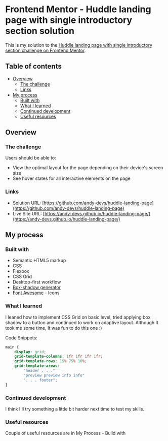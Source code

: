 # Frontend Mentor - Huddle landing page with single introductory section solution

This is my solution to the [Huddle landing page with single introductory section challenge on Frontend Mentor](https://www.frontendmentor.io/challenges/huddle-landing-page-with-a-single-introductory-section-B_2Wvxgi0).

## Table of contents

-   [Overview](#overview)
    -   [The challenge](#the-challenge)
    -   [Links](#links)
-   [My process](#my-process)
    -   [Built with](#built-with)
    -   [What I learned](#what-i-learned)
    -   [Continued development](#continued-development)
    -   [Useful resources](#useful-resources)

## Overview

### The challenge

Users should be able to:

-   View the optimal layout for the page depending on their device's screen size
-   See hover states for all interactive elements on the page

### Links

-   Solution URL: [https://github.com/andy-devs/huddle-landing-page](https://github.com/andy-devs/huddle-landing-page)
-   Live Site URL: [https://andy-devs.github.io/huddle-landing-page/](https://andy-devs.github.io/huddle-landing-page/)

## My process

### Built with

-   Semantic HTML5 markup
-   CSS
-   Flexbox
-   CSS Grid
-   Desktop-first workflow
-   [Box-shadow generator](https://active-vision.ru/icon/box-shadow/)
-   [Font Awesome](https://fontawesome.com/) - Icons

### What I learned

I leaned how to implement CSS Grid on basic level, tried applying box shadow to a button and continued to work on adaptive layout. Although It took me some time, It was fun to do this one :)

Code Snippets:

```css
main {
    display: grid;
    grid-template-columns: 1fr 1fr 1fr 1fr;
    grid-template-rows: 15% 75% 10%;
    grid-template-areas:
        "header . . ."
        "preview preview info info"
        ". . . footer";
}
```

### Continued development

I think I'll try something a little bit harder next time to test my skills.

### Useful resources

Couple of useful resources are in My Process - Build with
